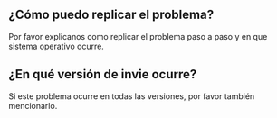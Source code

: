 ## ¿Cómo puedo replicar el problema?
Por favor explicanos como replicar el problema paso a paso y en que sistema operativo ocurre.
## ¿En qué versión de invie ocurre?
Si este problema ocurre en todas las versiones, por favor también mencionarlo.
